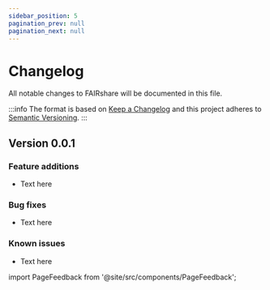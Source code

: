 ```yaml
---
sidebar_position: 5
pagination_prev: null
pagination_next: null
---
```


# Changelog

All notable changes to FAIRshare will be documented in this file.

:::info
The format is based on [Keep a Changelog](http://keepachangelog.com/en/1.0.0/) and this project adheres to [Semantic Versioning](http://semver.org/spec/v2.0.0.html).
:::

## Version 0.0.1

### Feature additions

- Text here

### Bug fixes

- Text here

### Known issues

- Text here

import PageFeedback from '@site/src/components/PageFeedback';

<PageFeedback />
